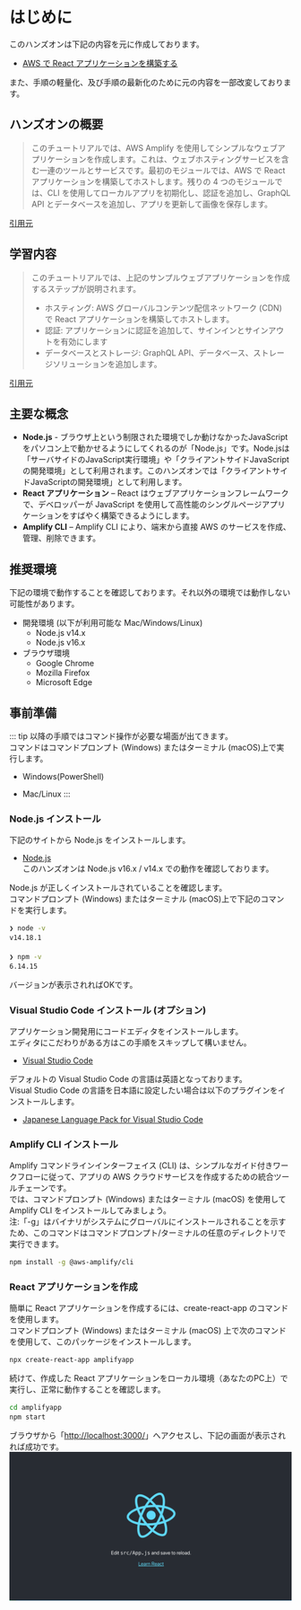 # はじめに

このハンズオンは下記の内容を元に作成しております。<br>
* [AWS で React アプリケーションを構築する](https://aws.amazon.com/jp/getting-started/hands-on/build-react-app-amplify-graphql/)

また、手順の軽量化、及び手順の最新化のために元の内容を一部改変しております。

## ハンズオンの概要
> このチュートリアルでは、AWS Amplify を使用してシンプルなウェブアプリケーションを作成します。これは、ウェブホスティングサービスを含む一連のツールとサービスです。最初のモジュールでは、AWS で React アプリケーションを構築してホストします。残りの 4 つのモジュールでは、CLI を使用してローカルアプリを初期化し、認証を追加し、GraphQL API とデータベースを追加し、アプリを更新して画像を保存します。

[引用元](https://aws.amazon.com/jp/getting-started/hands-on/build-react-app-amplify-graphql/)

## 学習内容
> このチュートリアルでは、上記のサンプルウェブアプリケーションを作成するステップが説明されます。<br>
> * ホスティング: AWS グローバルコンテンツ配信ネットワーク (CDN) で React アプリケーションを構築してホストします。
> * 認証: アプリケーションに認証を追加して、サインインとサインアウトを有効にします
> * データベースとストレージ: GraphQL API、データベース、ストレージソリューションを追加します。

[引用元](https://aws.amazon.com/jp/getting-started/hands-on/build-react-app-amplify-graphql/)

## 主要な概念
 * **Node.js** - ブラウザ上という制限された環境でしか動けなかったJavaScriptをパソコン上で動かせるようにしてくれるのが「Node.js」です。Node.jsは「サーバサイドのJavaScript実行環境」や「クライアントサイドJavaScriptの開発環境」として利用されます。このハンズオンでは「クライアントサイドJavaScriptの開発環境」として利用します。
 * **React アプリケーション** – React はウェブアプリケーションフレームワークで、デベロッパーが JavaScript を使用して高性能のシングルページアプリケーションをすばやく構築できるようにします。
 * **Amplify CLI** – Amplify CLI により、端末から直接 AWS のサービスを作成、管理、削除できます。

## 推奨環境
下記の環境で動作することを確認しております。それ以外の環境では動作しない可能性があります。
* 開発環境 (以下が利用可能な Mac/Windows/Linux)
  * Node.js v14.x
  * Node.js v16.x
* ブラウザ環境
  * Google Chrome 
  * Mozilla Firefox
  * Microsoft Edge 

## 事前準備
::: tip
以降の手順ではコマンド操作が必要な場面が出てきます。<br>
コマンドはコマンドプロンプト (Windows) またはターミナル (macOS)上で実行します。

* Windows(PowerShell)

* Mac/Linux 
:::

### Node.js インストール
下記のサイトから Node.js をインストールします。<br>
* [Node.js](https://nodejs.org/)<br>
このハンズオンは Node.js v16.x / v14.x での動作を確認しております。

Node.js が正しくインストールされていることを確認します。<br>
コマンドプロンプト (Windows) またはターミナル (macOS)上で下記のコマンドを実行します。
```bash
❯ node -v
v14.18.1

❯ npm -v
6.14.15
```
バージョンが表示されればOKです。

### Visual Studio Code インストール (オプション)
アプリケーション開発用にコードエディタをインストールします。<br>
エディタにこだわりがある方はこの手順をスキップして構いません。
* [Visual Studio Code](https://code.visualstudio.com/)

デフォルトの Visual Studio Code の言語は英語となっております。<br>
Visual Studio Code の言語を日本語に設定したい場合は以下のプラグインをインストールします。
* [Japanese Language Pack for Visual Studio Code](https://marketplace.visualstudio.com/items?itemName=MS-CEINTL.vscode-language-pack-ja)


### Amplify CLI インストール
Amplify コマンドラインインターフェイス (CLI) は、シンプルなガイド付きワークフローに従って、アプリの AWS クラウドサービスを作成するための統合ツールチェーンです。<br>
では、コマンドプロンプト (Windows) またはターミナル (macOS) を使用して Amplify CLI をインストールしてみましょう。<br>
注:「-g」はバイナリがシステムにグローバルにインストールされることを示すため、このコマンドはコマンドプロンプト/ターミナルの任意のディレクトリで実行できます。
```bash
npm install -g @aws-amplify/cli
```

### React アプリケーションを作成
簡単に React アプリケーションを作成するには、create-react-app のコマンドを使用します。<br>
コマンドプロンプト (Windows) またはターミナル (macOS) 上で次のコマンドを使用して、このパッケージをインストールします。
```bash
npx create-react-app amplifyapp
```

続けて、作成した React アプリケーションをローカル環境（あなたのPC上）で実行し、正常に動作することを確認します。
```bash
cd amplifyapp
npm start
```
ブラウザから「[http://localhost:3000/](http://localhost:3000/)」へアクセスし、下記の画面が表示されれば成功です。
![](/images/module-zero--npm-start-success.png)